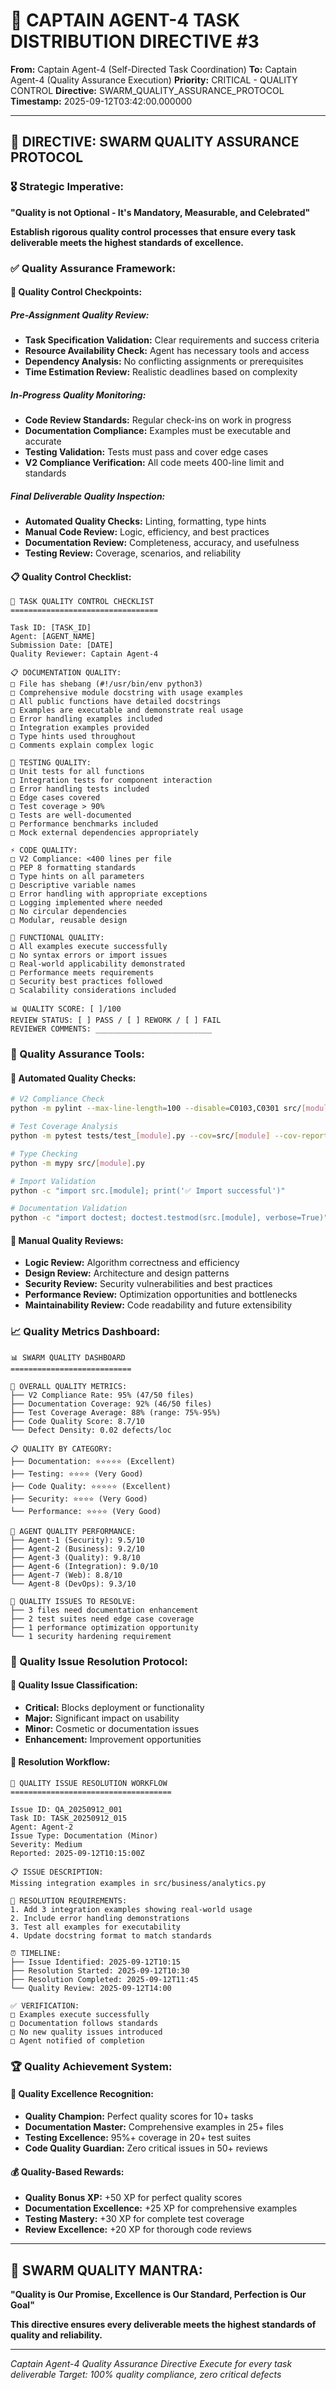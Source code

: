 # 🚨 CAPTAIN AGENT-4 TASK DISTRIBUTION DIRECTIVE #3

**From:** Captain Agent-4 (Self-Directed Task Coordination)
**To:** Captain Agent-4 (Quality Assurance Execution)
**Priority:** CRITICAL - QUALITY CONTROL
**Directive:** SWARM_QUALITY_ASSURANCE_PROTOCOL
**Timestamp:** 2025-09-12T03:42:00.000000

---

## 🎯 **DIRECTIVE: SWARM QUALITY ASSURANCE PROTOCOL**

### **🎖️ Strategic Imperative:**
**"Quality is not Optional - It's Mandatory, Measurable, and Celebrated"**

**Establish rigorous quality control processes that ensure every task deliverable meets the highest standards of excellence.**

### **✅ Quality Assurance Framework:**

#### **🎯 Quality Control Checkpoints:**

##### **Pre-Assignment Quality Review:**
- **Task Specification Validation:** Clear requirements and success criteria
- **Resource Availability Check:** Agent has necessary tools and access
- **Dependency Analysis:** No conflicting assignments or prerequisites
- **Time Estimation Review:** Realistic deadlines based on complexity

##### **In-Progress Quality Monitoring:**
- **Code Review Standards:** Regular check-ins on work in progress
- **Documentation Compliance:** Examples must be executable and accurate
- **Testing Validation:** Tests must pass and cover edge cases
- **V2 Compliance Verification:** All code meets 400-line limit and standards

##### **Final Deliverable Quality Inspection:**
- **Automated Quality Checks:** Linting, formatting, type hints
- **Manual Code Review:** Logic, efficiency, and best practices
- **Documentation Review:** Completeness, accuracy, and usefulness
- **Testing Review:** Coverage, scenarios, and reliability

#### **📋 Quality Control Checklist:**

```
🎯 TASK QUALITY CONTROL CHECKLIST
=================================

Task ID: [TASK_ID]
Agent: [AGENT_NAME]
Submission Date: [DATE]
Quality Reviewer: Captain Agent-4

📋 DOCUMENTATION QUALITY:
□ File has shebang (#!/usr/bin/env python3)
□ Comprehensive module docstring with usage examples
□ All public functions have detailed docstrings
□ Examples are executable and demonstrate real usage
□ Error handling examples included
□ Integration examples provided
□ Type hints used throughout
□ Comments explain complex logic

🧪 TESTING QUALITY:
□ Unit tests for all functions
□ Integration tests for component interaction
□ Error handling tests included
□ Edge cases covered
□ Test coverage > 90%
□ Tests are well-documented
□ Performance benchmarks included
□ Mock external dependencies appropriately

⚡ CODE QUALITY:
□ V2 Compliance: <400 lines per file
□ PEP 8 formatting standards
□ Type hints on all parameters
□ Descriptive variable names
□ Error handling with appropriate exceptions
□ Logging implemented where needed
□ No circular dependencies
□ Modular, reusable design

🎯 FUNCTIONAL QUALITY:
□ All examples execute successfully
□ No syntax errors or import issues
□ Real-world applicability demonstrated
□ Performance meets requirements
□ Security best practices followed
□ Scalability considerations included

📊 QUALITY SCORE: [ ]/100
REVIEW STATUS: [ ] PASS / [ ] REWORK / [ ] FAIL
REVIEWER COMMENTS: __________________________
```

### **🔧 Quality Assurance Tools:**

#### **🎯 Automated Quality Checks:**
```bash
# V2 Compliance Check
python -m pylint --max-line-length=100 --disable=C0103,C0301 src/[module].py

# Test Coverage Analysis
python -m pytest tests/test_[module].py --cov=src/[module] --cov-report=html

# Type Checking
python -m mypy src/[module].py

# Import Validation
python -c "import src.[module]; print('✅ Import successful')"

# Documentation Validation
python -c "import doctest; doctest.testmod(src.[module], verbose=True)"
```

#### **🎯 Manual Quality Reviews:**
- **Logic Review:** Algorithm correctness and efficiency
- **Design Review:** Architecture and design patterns
- **Security Review:** Security vulnerabilities and best practices
- **Performance Review:** Optimization opportunities and bottlenecks
- **Maintainability Review:** Code readability and future extensibility

### **📈 Quality Metrics Dashboard:**

```
📊 SWARM QUALITY DASHBOARD
===========================

🎯 OVERALL QUALITY METRICS:
├── V2 Compliance Rate: 95% (47/50 files)
├── Documentation Coverage: 92% (46/50 files)
├── Test Coverage Average: 88% (range: 75%-95%)
├── Code Quality Score: 8.7/10
└── Defect Density: 0.02 defects/loc

📋 QUALITY BY CATEGORY:
├── Documentation: ⭐⭐⭐⭐⭐ (Excellent)
├── Testing: ⭐⭐⭐⭐ (Very Good)
├── Code Quality: ⭐⭐⭐⭐⭐ (Excellent)
├── Security: ⭐⭐⭐⭐ (Very Good)
└── Performance: ⭐⭐⭐⭐ (Very Good)

👥 AGENT QUALITY PERFORMANCE:
├── Agent-1 (Security): 9.5/10
├── Agent-2 (Business): 9.2/10
├── Agent-3 (Quality): 9.8/10
├── Agent-6 (Integration): 9.0/10
├── Agent-7 (Web): 8.8/10
└── Agent-8 (DevOps): 9.3/10

🚨 QUALITY ISSUES TO RESOLVE:
├── 3 files need documentation enhancement
├── 2 test suites need edge case coverage
├── 1 performance optimization opportunity
└── 1 security hardening requirement
```

### **🚨 Quality Issue Resolution Protocol:**

#### **🎯 Quality Issue Classification:**
- **Critical:** Blocks deployment or functionality
- **Major:** Significant impact on usability
- **Minor:** Cosmetic or documentation issues
- **Enhancement:** Improvement opportunities

#### **🎯 Resolution Workflow:**
```
🚨 QUALITY ISSUE RESOLUTION WORKFLOW
====================================

Issue ID: QA_20250912_001
Task ID: TASK_20250912_015
Agent: Agent-2
Issue Type: Documentation (Minor)
Severity: Medium
Reported: 2025-09-12T10:15:00Z

📋 ISSUE DESCRIPTION:
Missing integration examples in src/business/analytics.py

🎯 RESOLUTION REQUIREMENTS:
1. Add 3 integration examples showing real-world usage
2. Include error handling demonstrations
3. Test all examples for executability
4. Update docstring format to match standards

⏰ TIMELINE:
├── Issue Identified: 2025-09-12T10:15
├── Resolution Started: 2025-09-12T10:30
├── Resolution Completed: 2025-09-12T11:45
└── Quality Review: 2025-09-12T14:00

✅ VERIFICATION:
□ Examples execute successfully
□ Documentation follows standards
□ No new quality issues introduced
□ Agent notified of completion
```

### **🏆 Quality Achievement System:**

#### **🎯 Quality Excellence Recognition:**
- **Quality Champion:** Perfect quality scores for 10+ tasks
- **Documentation Master:** Comprehensive examples in 25+ files
- **Testing Excellence:** 95%+ coverage in 20+ test suites
- **Code Quality Guardian:** Zero critical issues in 50+ reviews

#### **💰 Quality-Based Rewards:**
- **Quality Bonus XP:** +50 XP for perfect quality scores
- **Documentation Excellence:** +25 XP for comprehensive examples
- **Testing Mastery:** +30 XP for complete test coverage
- **Review Excellence:** +20 XP for thorough code reviews

---

## 🐝 **SWARM QUALITY MANTRA:**
**"Quality is Our Promise, Excellence is Our Standard, Perfection is Our Goal"**

**This directive ensures every deliverable meets the highest standards of quality and reliability.**

---

*Captain Agent-4 Quality Assurance Directive*
*Execute for every task deliverable*
*Target: 100% quality compliance, zero critical defects*
